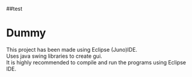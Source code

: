 ##test


Dummy
===
This project has been made using Eclipse (Juno)IDE.  
Uses java swing libraries to create gui.  
It is highly recommended to compile and run the programs using Eclipse IDE.
